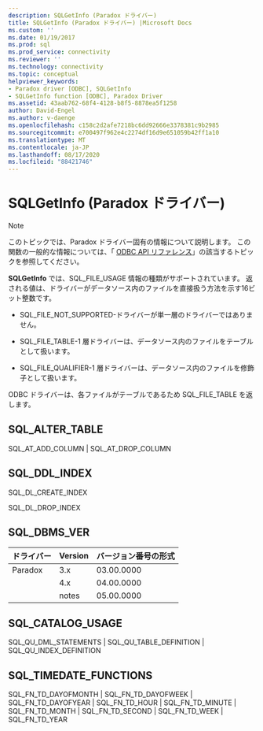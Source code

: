```yaml
---
description: SQLGetInfo (Paradox ドライバー)
title: SQLGetInfo (Paradox ドライバー) |Microsoft Docs
ms.custom: ''
ms.date: 01/19/2017
ms.prod: sql
ms.prod_service: connectivity
ms.reviewer: ''
ms.technology: connectivity
ms.topic: conceptual
helpviewer_keywords:
- Paradox driver [ODBC], SQLGetInfo
- SQLGetInfo function [ODBC], Paradox Driver
ms.assetid: 43aab762-68f4-4128-b8f5-8878ea5f1258
author: David-Engel
ms.author: v-daenge
ms.openlocfilehash: c158c2d2afe7218bc6dd92666e3378381c9b2985
ms.sourcegitcommit: e700497f962e4c2274df16d9e651059b42ff1a10
ms.translationtype: MT
ms.contentlocale: ja-JP
ms.lasthandoff: 08/17/2020
ms.locfileid: "88421746"
---
```

# <a name="sqlgetinfo-paradox-driver"></a>SQLGetInfo (Paradox ドライバー)
> [!NOTE]  
>  このトピックでは、Paradox ドライバー固有の情報について説明します。 この関数の一般的な情報については、「 [ODBC API リファレンス](../../odbc/reference/syntax/odbc-api-reference.md)」の該当するトピックを参照してください。  
  
 **SQLGetInfo** では、SQL_FILE_USAGE 情報の種類がサポートされています。 返される値は、ドライバーがデータソース内のファイルを直接扱う方法を示す16ビット整数です。  
  
-   SQL_FILE_NOT_SUPPORTED-ドライバーが単一層のドライバーではありません。  
  
-   SQL_FILE_TABLE-1 層ドライバーは、データソース内のファイルをテーブルとして扱います。  
  
-   SQL_FILE_QUALIFIER-1 層ドライバーは、データソース内のファイルを修飾子として扱います。  
  
 ODBC ドライバーは、各ファイルがテーブルであるため SQL_FILE_TABLE を返します。  
  
## <a name="sql_alter_table"></a>SQL_ALTER_TABLE  
 SQL_AT_ADD_COLUMN &#124; SQL_AT_DROP_COLUMN  
  
## <a name="sql_ddl_index"></a>SQL_DDL_INDEX  
 SQL_DL_CREATE_INDEX  
  
 SQL_DL_DROP_INDEX  
  
## <a name="sql_dbms_ver"></a>SQL_DBMS_VER  
  
|ドライバー|Version|バージョン番号の形式|  
|----------|-------------|-------------------------------|  
|Paradox|3.x|03.00.0000|  
||4.x|04.00.0000|  
||notes|05.00.0000|  
  
## <a name="sql_catalog_usage"></a>SQL_CATALOG_USAGE  
 SQL_QU_DML_STATEMENTS &#124; SQL_QU_TABLE_DEFINITION &#124; SQL_QU_INDEX_DEFINITION  
  
## <a name="sql_timedate_functions"></a>SQL_TIMEDATE_FUNCTIONS  
 SQL_FN_TD_DAYOFMONTH &#124; SQL_FN_TD_DAYOFWEEK &#124; SQL_FN_TD_DAYOFYEAR &#124; SQL_FN_TD_HOUR &#124; SQL_FN_TD_MINUTE &#124; SQL_FN_TD_MONTH &#124; SQL_FN_TD_SECOND &#124; SQL_FN_TD_WEEK &#124; SQL_FN_TD_YEAR
